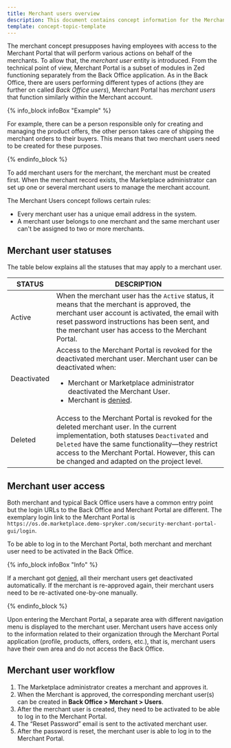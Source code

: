 ```yaml
---
title: Merchant users overview
description: This document contains concept information for the Merchant users feature in the Spryker Commerce OS.
template: concept-topic-template
---
```


The merchant concept presupposes having employees with access to the Merchant Portal that will perform various actions on behalf of the merchants. To allow that, the *merchant user* entity is introduced.
From the technical point of view, Merchant Portal is a subset of modules in Zed functioning separately from the Back Office application. As in the Back Office, there are users performing different types of actions (they are further on called *Back Office users*), Merchant Portal has *merchant users* that function similarly within the Merchant account.

{% info_block infoBox "Example" %}

For example, there can be a person responsible only for creating and managing the product offers, the other person takes care of shipping the merchant orders to their buyers. This means that two merchant users need to be created for these purposes.

{% endinfo_block %}


To add merchant users for the merchant, the merchant must be created first. When the merchant record exists, the Marketplace administrator can set up one or several merchant users to manage the merchant account.

The Merchant Users concept follows certain rules:

* Every merchant user has a unique email address in the system.
* A merchant user belongs to one merchant and the same merchant user can't be assigned to two or more merchants.

## Merchant user statuses

The table below explains all the statuses that may apply to a merchant user.


| STATUS | DESCRIPTION |
| --- | --- |
| Active | When the merchant user has the `Active` status, it means that the merchant is approved, the merchant user account is activated, the email with reset password instructions has been sent, and the merchant user has access to the Merchant Portal. |
| Deactivated | Access to the Merchant Portal is revoked for the deactivated merchant user. Merchant user can be deactivated when:<ul><li>Merchant or Marketplace administrator deactivated the Merchant User.</li><li>Merchant is [denied](/docs/marketplace/user/features/{{page.version}}/marketplace-merchant-feature-overview/marketplace-merchant-feature-overview.html#merchant-statuses).</li></ul> |
| Deleted | Access to the Merchant Portal is revoked for the deleted merchant user. In the current implementation, both statuses `Deactivated` and `Deleted` have the same functionality—they restrict access to the Merchant Portal. However, this can be changed and adapted on the project level. |

<!--See LINK TO BO GUIDE HOW TO ACTIVATE A MERCHANT USER for details on to change the merchant user statues in the Back Office-->

## Merchant user access
Both merchant and typical Back Office users have a common entry point but the login URLs to the Back Office and Merchant Portal are different. The exemplary login link to the Merchant Portal is `https://os.de.marketplace.demo-spryker.com/security-merchant-portal-gui/login`.

To be able to log in to the Merchant Portal, both merchant and merchant user need to be activated in the Back Office.

{% info_block infoBox "Info" %}

If a merchant got [denied](/docs/marketplace/user/features/{{page.version}}/marketplace-merchant-feature-overview/marketplace-merchant-feature-overview.html#merchant-statuses), all their merchant users get deactivated automatically. If the merchant is re-approved again, their merchant users need to be re-activated one-by-one manually.

{% endinfo_block %}

Upon entering the Merchant Portal, a separate area with different navigation menu is displayed to the merchant user.
Merchant users have access only to the information related to their organization through the Merchant Portal application (profile, products, offers, orders, etc.), that is,  merchant users have their own area and do not access the Back Office.

## Merchant user workflow

1. The Marketplace administrator creates a merchant and approves it.
2. When the Merchant is approved, the corresponding merchant user(s) can be created in **Back Office > Merchant > Users**.
3. After the merchant user is created, they need to be activated <!--LINK TO BO GUIDE HOW TO ACTIVATE A MERCHANT USER--> to be able to log in to the Merchant Portal.
4. The “Reset Password” email is sent to the activated merchant user.
5. After the password is reset, the merchant user is able to log in to the Merchant Portal.
